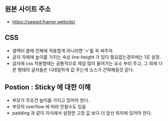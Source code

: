 ## 원본 사이트 주소

- https://sawad.framer.website/

## CSS

- 셀렉터 쓸때 전체에 적용할게 아니라면 '>'를 꼭 써주자.
- 글자 자체에 높이를 가지는 속성 line-height 가 있다 필요없는경우에는 1로 설정.
- 글자에 css 적용할때는 공통적으로 제일 많이 들어가는 요소 부터 주고, 그 외에 다른 형태의 글자들은 디테일하게 값 주는게 소스가 간략해질것 같다.

## Postion : Sticky 에 대한 이해

- 부모가 무조건 높이를 가지고 있어야 한다.
- 부모의 overflow 에 따라 안될수도 있음
- padding 과 같이 자식에서 설정한 고정 값 보다 더 앞선 위치에 있어야 한다.
